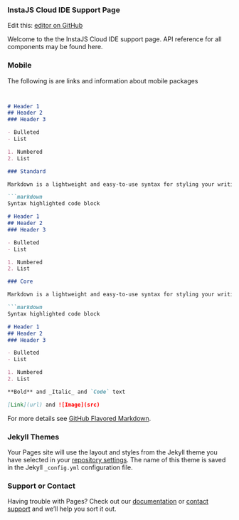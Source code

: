 

### InstaJS Cloud IDE Support Page

Edit this: [editor on GitHub](https://github.com/insta-code/instajs-ide/edit/gh-pages/README.md) 

Welcome to the the InstaJS Cloud IDE support page. API reference for all components may be found here.
### Mobile 

The following is are links and information about mobile packages
```markdown


# Header 1
## Header 2
### Header 3

- Bulleted
- List

1. Numbered
2. List

### Standard

Markdown is a lightweight and easy-to-use syntax for styling your writing. It includes conventions for

```markdown
Syntax highlighted code block

# Header 1
## Header 2
### Header 3

- Bulleted
- List

1. Numbered
2. List

### Core 

Markdown is a lightweight and easy-to-use syntax for styling your writing. It includes conventions for

```markdown
Syntax highlighted code block

# Header 1
## Header 2
### Header 3

- Bulleted
- List

1. Numbered
2. List

**Bold** and _Italic_ and `Code` text

[Link](url) and ![Image](src)
```

For more details see [GitHub Flavored Markdown](https://guides.github.com/features/mastering-markdown/).

### Jekyll Themes

Your Pages site will use the layout and styles from the Jekyll theme you have selected in your [repository settings](https://github.com/insta-code/instajs-ide/settings). The name of this theme is saved in the Jekyll `_config.yml` configuration file.

### Support or Contact

Having trouble with Pages? Check out our [documentation](https://help.github.com/categories/github-pages-basics/) or [contact support](https://github.com/contact) and we’ll help you sort it out.

